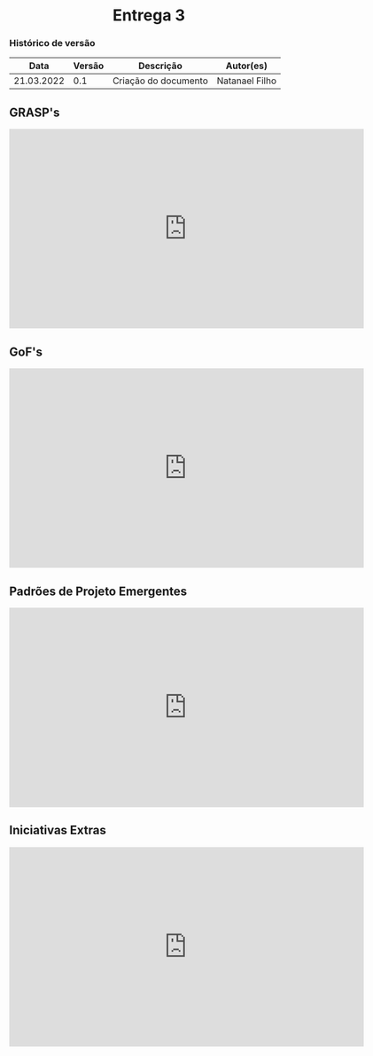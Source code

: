 # <center> Entrega 3


### Histórico de versão<br>

|Data | Versão | Descrição | Autor(es)|
| -- | -- | -- | -- |
| 21.03.2022 | 0.1 | Criação do documento | Natanael Filho|

## GRASP's

<iframe width="640" height="360" src="https://www.youtube.com/embed/yo2EaORhJVo" title="YouTube video player" frameborder="0" allow="accelerometer; autoplay; clipboard-write; encrypted-media; gyroscope; picture-in-picture" allowfullscreen></iframe>

## GoF's

<iframe width="640" height="360" src="https://youtube.com/embed/c6FY5MfW3Rc" title="YouTube video player" frameborder="0" allow="accelerometer; autoplay; clipboard-write; encrypted-media; gyroscope; picture-in-picture" allowfullscreen></iframe>

## Padrões de Projeto Emergentes

<iframe width="640" height="360" src="https://www.youtube.com/embed/cZJIIPAEC-E" title="YouTube video player" frameborder="0" allow="accelerometer; autoplay; clipboard-write; encrypted-media; gyroscope; picture-in-picture" allowfullscreen></iframe>

## Iniciativas Extras

<iframe width="640" height="360" src="https://www.youtube.com/embed/lB12Kmqjkjk" title="YouTube video player" frameborder="0" allow="accelerometer; autoplay; clipboard-write; encrypted-media; gyroscope; picture-in-picture" allowfullscreen></iframe>